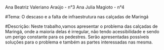 Ana Beatriz Valeriano Araújo - n°3
Ana Julia Magioto - n°4

#Tema: O descaso e a falta de infraestrutura nas calçadas de Maringá

#Descrição: 
Neste trabalho,vamos apresentar o problema das calçadas de Maringá, onde a maioria delas é irregular, não tendo acessibilidade e sendo um perigo constante para os pedestres.
Serão apresentadas possíveis soluções para o problema e também as partes interessadas nas mesma.
